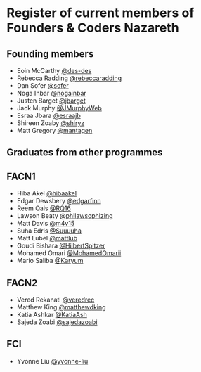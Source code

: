 # Register of current members of Founders & Coders Nazareth

## Founding members
 + Eoin McCarthy [@des-des](https://github.com/des-des)
 + Rebecca Radding [@rebeccaradding](https://github.com/rebeccaradding)
 + Dan Sofer [@sofer](https://github.com/sofer)
 + Noga Inbar [@nogainbar](https://github.com/nogainbar)
 + Justen Barget [@jbarget](https://github.com/jbarget)
 + Jack Murphy [@JMurphyWeb](https://github.com/JMurphyWeb)
 + Esraa Jbara [@esraajb](https://github.com/esraajb)
 + Shireen Zoaby [@shiryz](https://github.com/shiryz)
 + Matt Gregory [@mantagen](https://github.com/mantagen)

## Graduates from other programmes

## FACN1

 + Hiba Akel [@hibaakel](https://github.com/hibaakel)
 + Edgar Dewsbery [@edgarfinn](https://github.com/edgarfinn)
 + Reem Qais [@RQ16](https://github.com/RQ16)
 + Lawson Beaty [@philawsophizing](https://github.com/philawsophizing)
 + Matt Davis [@m4v15](https://github.com/m4v15)
 + Suha Edris [@Suuuuha](https://github.com/Suuuuha)
 + Matt Lubel [@mattlub](https://github.com/mattlub)
 + Goudi Bishara [@HilbertSpitzer](https://github.com/HilbertSpitzer)
 + Mohamed Omari [@MohamedOmarii](https://github.com/MohamedOmarii)
 + Mario Saliba [@Karyum](https://github.com/Karyum)

## FACN2

 + Vered Rekanati [@veredrec](https://github.com/veredrec)
 + Matthew King [@matthewdking](https://github.com/matthewdking)
 + Katia Ashkar [@KatiaAsh](https://github.com/katiaash)
 + Sajeda Zoabi [@sajedazoabi](https://github.com/sajedazoabi)

## FCI

 + Yvonne Liu [@yvonne-liu](https://github.com/yvonne-liu)
